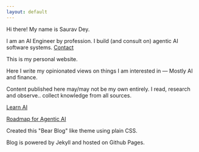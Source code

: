 ```yaml
---
layout: default
---
```


Hi there! My name is Saurav Dey. 

I am an AI Engineer by profession. I build (and consult on) agentic AI software systems. [Contact](/contact)

This is my personal website.

Here I write my opinionated views on things I am interested in — Mostly AI and finance.

Content published here may/may not be my own entirely. I read, research and observe.. collect knowledge from all sources.

[Learn AI](/learn-ai)

[Roadmap for Agentic AI](/agentic-ai)

Created this "Bear Blog" like theme using plain CSS.

Blog is powered by Jekyll and hosted on Github Pages.
